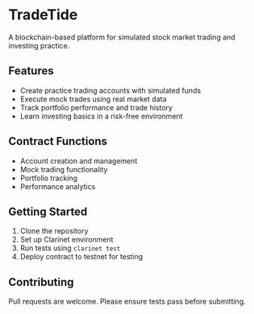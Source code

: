 # TradeTide

A blockchain-based platform for simulated stock market trading and investing practice.

## Features
- Create practice trading accounts with simulated funds
- Execute mock trades using real market data
- Track portfolio performance and trade history
- Learn investing basics in a risk-free environment

## Contract Functions
- Account creation and management
- Mock trading functionality
- Portfolio tracking
- Performance analytics

## Getting Started
1. Clone the repository
2. Set up Clarinet environment
3. Run tests using `clarinet test`
4. Deploy contract to testnet for testing

## Contributing
Pull requests are welcome. Please ensure tests pass before submitting.
